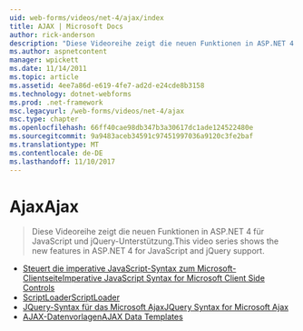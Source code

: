 ```yaml
---
uid: web-forms/videos/net-4/ajax/index
title: AJAX | Microsoft Docs
author: rick-anderson
description: "Diese Videoreihe zeigt die neuen Funktionen in ASP.NET 4 für JavaScript und jQuery-Unterstützung."
ms.author: aspnetcontent
manager: wpickett
ms.date: 11/14/2011
ms.topic: article
ms.assetid: 4ee7a86d-e619-4fe7-ad2d-e24cde8b3158
ms.technology: dotnet-webforms
ms.prod: .net-framework
msc.legacyurl: /web-forms/videos/net-4/ajax
msc.type: chapter
ms.openlocfilehash: 66ff40cae98db347b3a30617dc1ade124522480e
ms.sourcegitcommit: 9a9483aceb34591c97451997036a9120c3fe2baf
ms.translationtype: MT
ms.contentlocale: de-DE
ms.lasthandoff: 11/10/2017
---
```

<a name="ajax"></a><span data-ttu-id="fe339-103">Ajax</span><span class="sxs-lookup"><span data-stu-id="fe339-103">Ajax</span></span>
====================
> <span data-ttu-id="fe339-104">Diese Videoreihe zeigt die neuen Funktionen in ASP.NET 4 für JavaScript und jQuery-Unterstützung.</span><span class="sxs-lookup"><span data-stu-id="fe339-104">This video series shows the new features in ASP.NET 4 for JavaScript and jQuery support.</span></span>


- [<span data-ttu-id="fe339-105">Steuert die imperative JavaScript-Syntax zum Microsoft-Clientseite</span><span class="sxs-lookup"><span data-stu-id="fe339-105">Imperative JavaScript Syntax for Microsoft Client Side Controls</span></span>](aspnet-4-quick-hit-imperative-javascript-syntax-for-microsoft-client-side-controls.md)
- [<span data-ttu-id="fe339-106">ScriptLoader</span><span class="sxs-lookup"><span data-stu-id="fe339-106">ScriptLoader</span></span>](aspnet-4-quick-hit-the-scriptloader.md)
- [<span data-ttu-id="fe339-107">JQuery-Syntax für das Microsoft Ajax</span><span class="sxs-lookup"><span data-stu-id="fe339-107">JQuery Syntax for Microsoft Ajax</span></span>](aspnet-4-quick-hit-jquery-syntax-for-microsoft-ajax.md)
- [<span data-ttu-id="fe339-108">AJAX-Datenvorlagen</span><span class="sxs-lookup"><span data-stu-id="fe339-108">AJAX Data Templates</span></span>](aspnet-4-quick-hit-ajax-data-templates.md)
